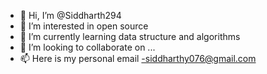 - 👋 Hi, I’m @Siddharth294
- 👀 I’m interested in open source
- 🌱 I’m currently learning data structure and algorithms
- 💞️ I’m looking to collaborate on ...
- 📫 Here is my personal email -siddharthy076@gmail.com

<!---
Siddharth294/Siddharth294 is a ✨ special ✨ repository because its `README.md` (this file) appears on your GitHub profile.
You can click the Preview link to take a look at your changes.
--->
